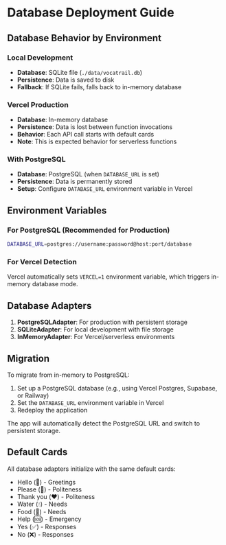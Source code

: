 # Database Deployment Guide

## Database Behavior by Environment

### Local Development
- **Database**: SQLite file (`./data/vocatrail.db`)
- **Persistence**: Data is saved to disk
- **Fallback**: If SQLite fails, falls back to in-memory database

### Vercel Production
- **Database**: In-memory database
- **Persistence**: Data is lost between function invocations
- **Behavior**: Each API call starts with default cards
- **Note**: This is expected behavior for serverless functions

### With PostgreSQL
- **Database**: PostgreSQL (when `DATABASE_URL` is set)
- **Persistence**: Data is permanently stored
- **Setup**: Configure `DATABASE_URL` environment variable in Vercel

## Environment Variables

### For PostgreSQL (Recommended for Production)
```bash
DATABASE_URL=postgres://username:password@host:port/database
```

### For Vercel Detection
Vercel automatically sets `VERCEL=1` environment variable, which triggers in-memory database mode.

## Database Adapters

1. **PostgreSQLAdapter**: For production with persistent storage
2. **SQLiteAdapter**: For local development with file storage
3. **InMemoryAdapter**: For Vercel/serverless environments

## Migration

To migrate from in-memory to PostgreSQL:

1. Set up a PostgreSQL database (e.g., using Vercel Postgres, Supabase, or Railway)
2. Set the `DATABASE_URL` environment variable in Vercel
3. Redeploy the application

The app will automatically detect the PostgreSQL URL and switch to persistent storage.

## Default Cards

All database adapters initialize with the same default cards:
- Hello (👋) - Greetings
- Please (🙏) - Politeness  
- Thank you (❤️) - Politeness
- Water (💧) - Needs
- Food (🍎) - Needs
- Help (🆘) - Emergency
- Yes (✅) - Responses
- No (❌) - Responses
